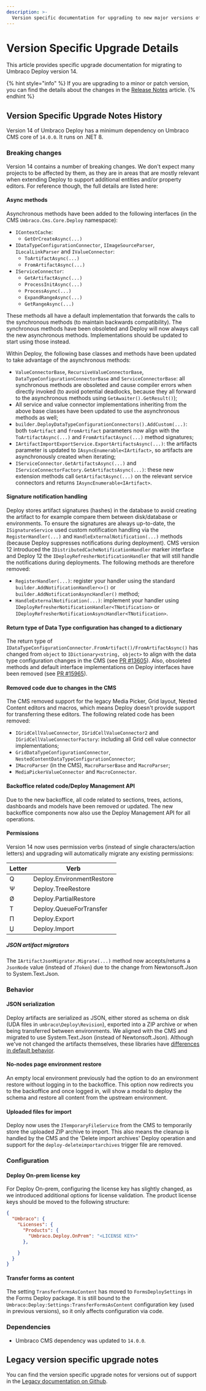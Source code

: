 ```yaml
---
description: >-
  Version specific documentation for upgrading to new major versions of Umbraco Deploy.
---
```


# Version Specific Upgrade Details
This article provides specific upgrade documentation for migrating to Umbraco Deploy version 14.

{% hint style="info" %}
If you are upgrading to a minor or patch version, you can find the details about the changes in the [Release Notes](../release-notes.md) article.
{% endhint %}

## Version Specific Upgrade Notes History
Version 14 of Umbraco Deploy has a minimum dependency on Umbraco CMS core of `14.0.0`. It runs on .NET 8.

### **Breaking changes**
Version 14 contains a number of breaking changes. We don't expect many projects to be affected by them, as they are in areas that are mostly relevant when extending Deploy to support additional entities and/or property editors. For reference though, the full details are listed here:

#### Async methods
Asynchronous methods have been added to the following interfaces (in the CMS `Umbraco.Cms.Core.Deploy` namespace):
- `IContextCache`:
  - `GetOrCreateAsync(...)`
- `IDataTypeConfigurationConnector`, `IImageSourceParser`, `ILocalLinkParser` and `IValueConnector`:
  - `ToArtifactAsync(...)`
  - `FromArtifactAsync(...)`
- `IServiceConnector`:
  - `GetArtifactAsync(...)`
  - `ProcessInitAsync(...)`
  - `ProcessAsync(...)`
  - `ExpandRangeAsync(...)`
  - `GetRangeAsync(...)`

These methods all have a default implementation that forwards the calls to the synchronous methods (to maintain backwards compatibility). The synchronous methods have been obsoleted and Deploy will now always call the new asynchronous methods. Implementations should be updated to start using those instead.

Within Deploy, the following base classes and methods have been updated to take advantage of the asynchronous methods:
- `ValueConnectorBase`, `RecursiveValueConnectorBase`, `DataTypeConfigurationConnectorBase` and `ServiceConnectorBase`: all synchronous methods are obsoleted and cause compiler errors when directly invoked (to avoid potential deadlocks, because they all forward to the asynchronous methods using `GetAwaiter().GetResult()`);
- All service and value connector implementations inheriting from the above base classes have been updated to use the asynchronous methods as well;
- `builder.DeployDataTypeConfigurationConnectors().AddCustom(...)`: both `toArtifact` and `fromArtifact` parameters now align with the `ToArtifactAsync(...)` and `FromArtifactAsync(...)` method signatures;
- `IArtifactImportExportService.ExportArtifactsAsync(...)`: the artifacts parameter is updated to `IAsyncEnumerable<IArtifact>`, so artifacts are asynchronously created when iterating;
- `IServiceConnector.GetArtifactsAsync(...)` and `IServiceConnectorFactory.GetArtifactsAsync(...)`: these new extension methods call `GetArtifactAsync(...)` on the relevant service connectors and returns `IAsyncEnumerable<IArtifact>`.

#### Signature notification handling
Deploy stores artifact signatures (hashes) in the database to avoid creating the artifact to for example compare them between disk/database or environments. To ensure the signatures are always up-to-date, the `ISignatureService` used custom notification handling via the `RegisterHandler(...)` and `HandleExternalNotification(...)` methods (because Deploy suppresses notifications during deployment). CMS version 12 introduced the `IDistributedCacheNotificationHandler` marker interface and Deploy 12 the `IDeployRefresherNotificationHandler` that will still handle the notifications during deployments. The following methods are therefore removed:
- `RegisterHandler(...)`: register your handler using the standard `builder.AddNotificationHandler<>()` or `builder.AddNotificationAsyncHandler()` method;
- `HandleExternalNotification(...)`: implement your handler using `IDeployRefresherNotificationHandler<TNotification>` or `IDeployRefresherNotificationAsyncHandler<TNotification>`.

#### Return type of Data Type configuration has changed to a dictionary
The return type of `IDataTypeConfigurationConnector.FromArtifact()/FromArtifactAsync()` has changed from `object` to `IDictionary<string, object>` to align with the data type configuration changes in the CMS (see [PR #13605](https://github.com/umbraco/Umbraco-CMS/pull/13605)). Also, obsoleted methods and default interface implementations on Deploy interfaces have been removed (see [PR #15965](https://github.com/umbraco/Umbraco-CMS/pull/15965)).

#### Removed code due to changes in the CMS
The CMS removed support for the legacy Media Picker, Grid layout, Nested Content editors and macros, which means Deploy doesn't provide support for transferring these editors. The following related code has been removed:
- `IGridCellValueConnector`, `IGridCellValueConnector2` and `IGridCellValueConnectorFactory`: including all Grid cell value connector implementations;
- `GridDataTypeConfigurationConnector`, `NestedContentDataTypeConfigurationConnector`;
- `IMacroParser` (in the CMS), `MacroParserBase` and `MacroParser`;
- `MediaPickerValueConnector` and `MacroConnector`.

#### Backoffice related code/Deploy Management API
Due to the new backoffice, all code related to sections, trees, actions, dashboards and models have been removed or updated. The new backoffice components now also use the Deploy Management API for all operations.

#### Permissions
Version 14 now uses permission verbs (instead of single characters/action letters) and upgrading will automatically migrate any existing permissions:

| Letter | Verb                      |
| -------| --------------------------|
| Q      | Deploy.EnvironmentRestore |
| Ψ      | Deploy.TreeRestore        |
| Ø      | Deploy.PartialRestore     |
| T      | Deploy.QueueForTransfer   |
| П      | Deploy.Export             |
| Џ      | Deploy.Import             |

##### JSON artifact migrators
The `IArtifactJsonMigrator.Migrate(...)` method now accepts/returns a `JsonNode` value (instead of `JToken`) due to the change from Newtonsoft.Json to System.Text.Json.

### **Behavior**

#### JSON serialization
Deploy artifacts are serialized as JSON, either stored as schema on disk (UDA files in `umbraco\Deploy\Revision`), exported into a ZIP archive or when being transferred between environments. We aligned with the CMS and migrated to use System.Text.Json (instead of Newtonsoft.Json). Although we've not changed the artifacts themselves, these libraries have [differences in default behavior](https://learn.microsoft.com/en-us/dotnet/standard/serialization/system-text-json/migrate-from-newtonsoft?pivots=dotnet-8-0).

#### No-nodes page environment restore
An empty local environment previously had the option to do an environment restore without logging in to the backoffice. This option now redirects you to the backoffice and once logged in, will show a modal to deploy the schema and restore all content from the upstream environment.

#### Uploaded files for import
Deploy now uses the `ITemporaryFileService` from the CMS to temporarily store the uploaded ZIP archive to import. This also means the cleanup is handled by the CMS and the 'Delete import archives' Deploy operation and support for the `deploy-deleteimportarchives` trigger file are removed.

### **Configuration**

#### Deploy On-prem license key
For Deploy On-prem, configuring the license key has slightly changed, as we introduced additional options for license validation. The product license keys should be moved to the following structure:

```json
{
  "Umbraco": {
    "Licenses": {
      "Products": {
        "Umbraco.Deploy.OnPrem": "<LICENSE KEY>"
      },

    }
  }
}
```

#### Transfer forms as content
The setting `TransferFormsAsContent` has moved to `FormsDeploySettings` in the Forms Deploy package. It is still bound to the `Umbraco:Deploy:Settings:TransferFormsAsContent` configuration key (used in previous versions), so it only affects configuration via code.

### **Dependencies**
* Umbraco CMS dependency was updated to `14.0.0`.

## Legacy version specific upgrade notes
You can find the version specific upgrade notes for versions out of support in the [Legacy documentation on Github](https://github.com/umbraco/UmbracoDocs/blob/umbraco-eol-versions/11/umbraco-deploy/upgrades/version-specific.md).